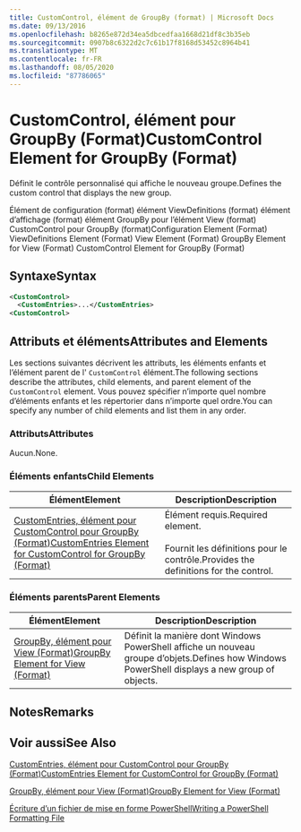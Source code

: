 ```yaml
---
title: CustomControl, élément de GroupBy (format) | Microsoft Docs
ms.date: 09/13/2016
ms.openlocfilehash: b8265e872d34ea5dbcedfaa1668d21df8c3b35eb
ms.sourcegitcommit: 0907b8c6322d2c7c61b17f8168d53452c8964b41
ms.translationtype: MT
ms.contentlocale: fr-FR
ms.lasthandoff: 08/05/2020
ms.locfileid: "87786065"
---
```

# <a name="customcontrol-element-for-groupby-format"></a><span data-ttu-id="1c9a7-102">CustomControl, élément pour GroupBy (Format)</span><span class="sxs-lookup"><span data-stu-id="1c9a7-102">CustomControl Element for GroupBy (Format)</span></span>

<span data-ttu-id="1c9a7-103">Définit le contrôle personnalisé qui affiche le nouveau groupe.</span><span class="sxs-lookup"><span data-stu-id="1c9a7-103">Defines the custom control that displays the new group.</span></span>

<span data-ttu-id="1c9a7-104">Élément de configuration (format) élément ViewDefinitions (format) élément d’affichage (format) élément GroupBy pour l’élément View (format) CustomControl pour GroupBy (format)</span><span class="sxs-lookup"><span data-stu-id="1c9a7-104">Configuration Element (Format) ViewDefinitions Element (Format) View Element (Format) GroupBy Element for View (Format) CustomControl Element for GroupBy (Format)</span></span>

## <a name="syntax"></a><span data-ttu-id="1c9a7-105">Syntaxe</span><span class="sxs-lookup"><span data-stu-id="1c9a7-105">Syntax</span></span>

```xml
<CustomControl>
  <CustomEntries>...</CustomEntries>
<CustomControl>
```

## <a name="attributes-and-elements"></a><span data-ttu-id="1c9a7-106">Attributs et éléments</span><span class="sxs-lookup"><span data-stu-id="1c9a7-106">Attributes and Elements</span></span>

<span data-ttu-id="1c9a7-107">Les sections suivantes décrivent les attributs, les éléments enfants et l’élément parent de l' `CustomControl` élément.</span><span class="sxs-lookup"><span data-stu-id="1c9a7-107">The following sections describe the attributes, child elements, and parent element of the `CustomControl` element.</span></span> <span data-ttu-id="1c9a7-108">Vous pouvez spécifier n’importe quel nombre d’éléments enfants et les répertorier dans n’importe quel ordre.</span><span class="sxs-lookup"><span data-stu-id="1c9a7-108">You can specify any number of child elements and list them in any order.</span></span>

### <a name="attributes"></a><span data-ttu-id="1c9a7-109">Attributs</span><span class="sxs-lookup"><span data-stu-id="1c9a7-109">Attributes</span></span>

<span data-ttu-id="1c9a7-110">Aucun.</span><span class="sxs-lookup"><span data-stu-id="1c9a7-110">None.</span></span>

### <a name="child-elements"></a><span data-ttu-id="1c9a7-111">Éléments enfants</span><span class="sxs-lookup"><span data-stu-id="1c9a7-111">Child Elements</span></span>

|<span data-ttu-id="1c9a7-112">Élément</span><span class="sxs-lookup"><span data-stu-id="1c9a7-112">Element</span></span>|<span data-ttu-id="1c9a7-113">Description</span><span class="sxs-lookup"><span data-stu-id="1c9a7-113">Description</span></span>|
|-------------|-----------------|
|[<span data-ttu-id="1c9a7-114">CustomEntries, élément pour CustomControl pour GroupBy (Format)</span><span class="sxs-lookup"><span data-stu-id="1c9a7-114">CustomEntries Element for CustomControl for GroupBy (Format)</span></span>](./customentries-element-for-customcontrol-for-groupby-format.md)|<span data-ttu-id="1c9a7-115">Élément requis.</span><span class="sxs-lookup"><span data-stu-id="1c9a7-115">Required element.</span></span><br /><br /> <span data-ttu-id="1c9a7-116">Fournit les définitions pour le contrôle.</span><span class="sxs-lookup"><span data-stu-id="1c9a7-116">Provides the definitions for the control.</span></span>|

### <a name="parent-elements"></a><span data-ttu-id="1c9a7-117">Éléments parents</span><span class="sxs-lookup"><span data-stu-id="1c9a7-117">Parent Elements</span></span>

|<span data-ttu-id="1c9a7-118">Élément</span><span class="sxs-lookup"><span data-stu-id="1c9a7-118">Element</span></span>|<span data-ttu-id="1c9a7-119">Description</span><span class="sxs-lookup"><span data-stu-id="1c9a7-119">Description</span></span>|
|-------------|-----------------|
|[<span data-ttu-id="1c9a7-120">GroupBy, élément pour View (Format)</span><span class="sxs-lookup"><span data-stu-id="1c9a7-120">GroupBy Element for View (Format)</span></span>](./groupby-element-for-view-format.md)|<span data-ttu-id="1c9a7-121">Définit la manière dont Windows PowerShell affiche un nouveau groupe d’objets.</span><span class="sxs-lookup"><span data-stu-id="1c9a7-121">Defines how Windows PowerShell displays a new group of objects.</span></span>|

## <a name="remarks"></a><span data-ttu-id="1c9a7-122">Notes</span><span class="sxs-lookup"><span data-stu-id="1c9a7-122">Remarks</span></span>

## <a name="see-also"></a><span data-ttu-id="1c9a7-123">Voir aussi</span><span class="sxs-lookup"><span data-stu-id="1c9a7-123">See Also</span></span>

[<span data-ttu-id="1c9a7-124">CustomEntries, élément pour CustomControl pour GroupBy (Format)</span><span class="sxs-lookup"><span data-stu-id="1c9a7-124">CustomEntries Element for CustomControl for GroupBy (Format)</span></span>](./customentries-element-for-customcontrol-for-groupby-format.md)

[<span data-ttu-id="1c9a7-125">GroupBy, élément pour View (Format)</span><span class="sxs-lookup"><span data-stu-id="1c9a7-125">GroupBy Element for View (Format)</span></span>](./groupby-element-for-view-format.md)

[<span data-ttu-id="1c9a7-126">Écriture d’un fichier de mise en forme PowerShell</span><span class="sxs-lookup"><span data-stu-id="1c9a7-126">Writing a PowerShell Formatting File</span></span>](./writing-a-powershell-formatting-file.md)
